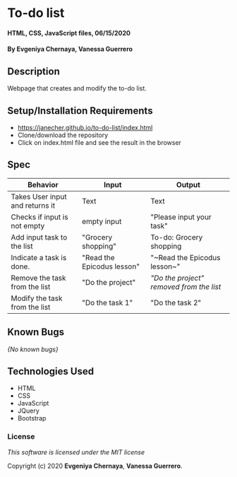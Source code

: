 # To-do list

#### HTML, CSS, JavaScript files, 06/15/2020

#### By **Evgeniya Chernaya**, **Vanessa Guerrero**

## Description

Webpage that creates and modify the to-do list.

## Setup/Installation Requirements

* https://janecher.github.io/to-do-list/index.html
* Clone/download the repository
* Click on index.html file and see the result in the browser

## Spec

| Behavior | Input | Output|
|----------|-------|-------|
| Takes User input and returns it | Text | Text |
| Checks if input is not empty | empty input | "Please input your task" |
| Add input task to the list | "Grocery shopping" | To-do: Grocery shopping |
| Indicate a task is done. | "Read the Epicodus lesson"| "~Read the Epicodus lesson~" |
| Remove the task from the list | "Do the project" | _"Do the project" removed from the list_ |
| Modify the task from the list | "Do the task 1" | "Do the task 2" |

## Known Bugs

_{No known bugs}_


## Technologies Used

  * HTML
  * CSS
  * JavaScript
  * JQuery
  * Bootstrap

### License

_This software is licensed under the MIT license_

Copyright (c) 2020 **Evgeniya Chernaya**, **Vanessa Guerrero**.
